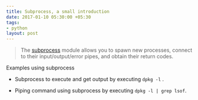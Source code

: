 ```yaml
---
title: Subprocess, a small introduction
date: 2017-01-10 05:30:00 +05:30
tags:
- python
layout: post
---
```


> The [subprocess](https://docs.python.org/3.4/library/subprocess.html) module allows you to spawn new processes, connect to their input/output/error pipes, and obtain their return codes.

Examples using subprocess

* Subprocess to execute and get output by executing `dpkg -l` .
<script src="https://gist.github.com/{{site.github}}/1b07f9dbcff3958a22a502bc57504d92.js"></script>

* Piping command using subprocess by executing `dpkg -l | grep lsof`.
<script src="https://gist.github.com/{{site.github}}/da6d7e3f54cab9474b935d3a75c23e8a.js"></script>
